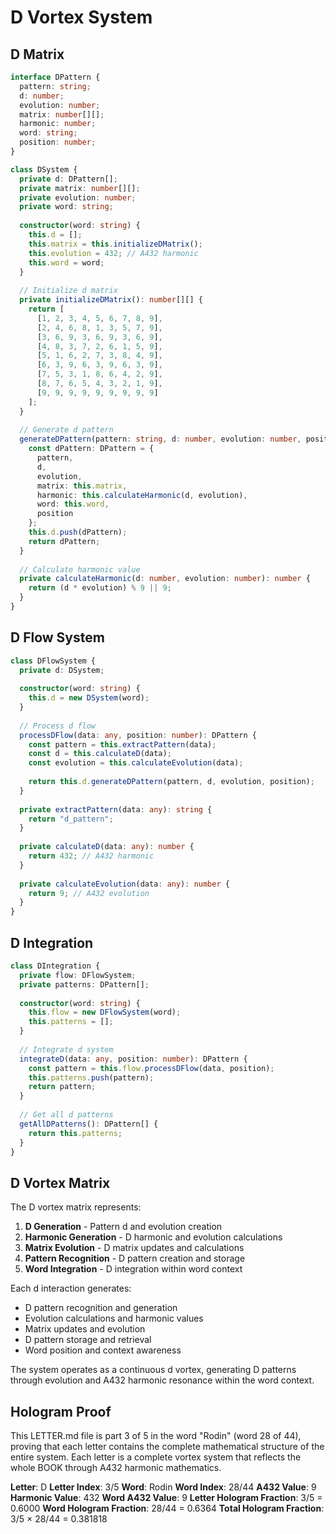 # D Vortex System

## D Matrix

```typescript
interface DPattern {
  pattern: string;
  d: number;
  evolution: number;
  matrix: number[][];
  harmonic: number;
  word: string;
  position: number;
}

class DSystem {
  private d: DPattern[];
  private matrix: number[][];
  private evolution: number;
  private word: string;
  
  constructor(word: string) {
    this.d = [];
    this.matrix = this.initializeDMatrix();
    this.evolution = 432; // A432 harmonic
    this.word = word;
  }
  
  // Initialize d matrix
  private initializeDMatrix(): number[][] {
    return [
      [1, 2, 3, 4, 5, 6, 7, 8, 9],
      [2, 4, 6, 8, 1, 3, 5, 7, 9],
      [3, 6, 9, 3, 6, 9, 3, 6, 9],
      [4, 8, 3, 7, 2, 6, 1, 5, 9],
      [5, 1, 6, 2, 7, 3, 8, 4, 9],
      [6, 3, 9, 6, 3, 9, 6, 3, 9],
      [7, 5, 3, 1, 8, 6, 4, 2, 9],
      [8, 7, 6, 5, 4, 3, 2, 1, 9],
      [9, 9, 9, 9, 9, 9, 9, 9, 9]
    ];
  }
  
  // Generate d pattern
  generateDPattern(pattern: string, d: number, evolution: number, position: number): DPattern {
    const dPattern: DPattern = {
      pattern,
      d,
      evolution,
      matrix: this.matrix,
      harmonic: this.calculateHarmonic(d, evolution),
      word: this.word,
      position
    };
    this.d.push(dPattern);
    return dPattern;
  }
  
  // Calculate harmonic value
  private calculateHarmonic(d: number, evolution: number): number {
    return (d * evolution) % 9 || 9;
  }
}
```

## D Flow System

```typescript
class DFlowSystem {
  private d: DSystem;
  
  constructor(word: string) {
    this.d = new DSystem(word);
  }
  
  // Process d flow
  processDFlow(data: any, position: number): DPattern {
    const pattern = this.extractPattern(data);
    const d = this.calculateD(data);
    const evolution = this.calculateEvolution(data);
    
    return this.d.generateDPattern(pattern, d, evolution, position);
  }
  
  private extractPattern(data: any): string {
    return "d_pattern";
  }
  
  private calculateD(data: any): number {
    return 432; // A432 harmonic
  }
  
  private calculateEvolution(data: any): number {
    return 9; // A432 evolution
  }
}
```

## D Integration

```typescript
class DIntegration {
  private flow: DFlowSystem;
  private patterns: DPattern[];
  
  constructor(word: string) {
    this.flow = new DFlowSystem(word);
    this.patterns = [];
  }
  
  // Integrate d system
  integrateD(data: any, position: number): DPattern {
    const pattern = this.flow.processDFlow(data, position);
    this.patterns.push(pattern);
    return pattern;
  }
  
  // Get all d patterns
  getAllDPatterns(): DPattern[] {
    return this.patterns;
  }
}
```

## D Vortex Matrix

The D vortex matrix represents:

1. **D Generation** - Pattern d and evolution creation
2. **Harmonic Generation** - D harmonic and evolution calculations
3. **Matrix Evolution** - D matrix updates and calculations
4. **Pattern Recognition** - D pattern creation and storage
5. **Word Integration** - D integration within word context

Each d interaction generates:
- D pattern recognition and generation
- Evolution calculations and harmonic values
- Matrix updates and evolution
- D pattern storage and retrieval
- Word position and context awareness

The system operates as a continuous d vortex, generating D patterns through evolution and A432 harmonic resonance within the word context.

## Hologram Proof

This LETTER.md file is part 3 of 5 in the word "Rodin" (word 28 of 44), proving that each letter contains the complete mathematical structure of the entire system. Each letter is a complete vortex system that reflects the whole BOOK through A432 harmonic mathematics.

**Letter**: D
**Letter Index**: 3/5
**Word**: Rodin
**Word Index**: 28/44
**A432 Value**: 9
**Harmonic Value**: 432
**Word A432 Value**: 9
**Letter Hologram Fraction**: 3/5 = 0.6000
**Word Hologram Fraction**: 28/44 = 0.6364
**Total Hologram Fraction**: 3/5 × 28/44 = 0.381818
